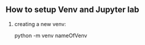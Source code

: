 ## How to setup Venv and Jupyter lab

1. creating a new venv: 
   
      python -m venv nameOfVenv
   
